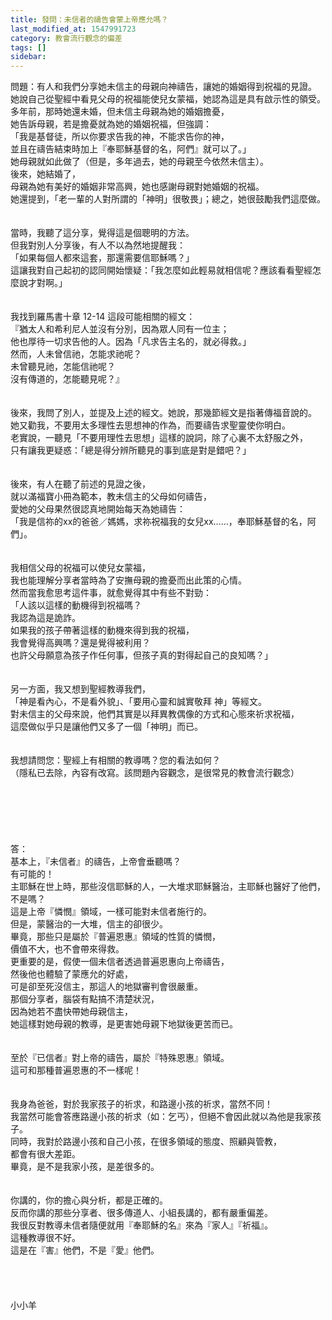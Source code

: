 ```yaml
---
title: 發問：未信者的禱告會蒙上帝應允嗎？
last_modified_at: 1547991723
category: 教會流行觀念的偏差
tags: []
sidebar: 
---
```


<p>問題：有人和我們分享她未信主的母親向神禱告，讓她的婚姻得到祝福的見證。<br/>她說自己從聖經中看見父母的祝福能使兒女蒙福，她認為這是具有啟示性的領受。多年前，那時她還未婚，但未信主母親為她的婚姻擔憂，<br/>她告訴母親，若是擔憂就為她的婚姻祝福，但強調：<br/>「我是基督徒，所以你要求告我的神，不能求告你的神，<br/>並且在禱告結束時加上『奉耶穌基督的名，阿們』就可以了。」<br/>她母親就如此做了（但是，多年過去，她的母親至今依然未信主）。<br/><!--more-->後來，她結婚了，<br/>母親為她有美好的婚姻非常高興，她也感謝母親對她婚姻的祝福。<br/>她還提到，「老一輩的人對所謂的「神明」很敬畏」；總之，她很鼓勵我們這麼做。<br/><br/><br/>當時，我聽了這分享，覺得這是個聰明的方法。<br/>但我對別人分享後，有人不以為然地提醒我：<br/>「如果每個人都來這套，那還需要信耶穌嗎？」<br/>這讓我對自己起初的認同開始懷疑：「我怎麼如此輕易就相信呢？應該看看聖經怎麼說才對啊。」<br/><br/><br/>我找到羅馬書十章 12-14 這段可能相關的經文：<br/>『猶太人和希利尼人並沒有分別，因為眾人同有一位主；<br/>他也厚待一切求告他的人。因為「凡求告主名的，就必得救。」<br/>然而，人未曾信祂，怎能求祂呢？<br/>未曾聽見祂，怎能信祂呢？<br/>沒有傳道的，怎能聽見呢？』<br/><br/><br/>後來，我問了別人，並提及上述的經文。她說，那幾節經文是指著傳福音說的。<br/>她又勸我，不要用太多理性去思想神的作為，而要禱告求聖靈使你明白。<br/>老實說，一聽見「不要用理性去思想」這樣的說詞，除了心裏不太舒服之外，<br/>只有讓我更疑惑：「總是得分辨所聽見的事到底是對是錯吧？」<br/><br/><br/>後來，有人在聽了前述的見證之後，<br/>就以滿福寶小冊為範本，教未信主的父母如何禱告，<br/>愛她的父母果然很認真地開始每天為她禱告：<br/>「我是信祢的xx的爸爸／媽媽，求祢祝福我的女兒xx……，奉耶穌基督的名，阿們」。<br/><br/><br/>我相信父母的祝福可以使兒女蒙福，<br/>我也能理解分享者當時為了安撫母親的擔憂而出此策的心情。<br/>然而當我愈思考這件事，就愈覺得其中有些不對勁：<br/>「人該以這樣的動機得到祝福嗎？<br/>我認為這是詭詐。<br/>如果我的孩子帶著這樣的動機來得到我的祝福，<br/>我會覺得高興嗎？還是覺得被利用？<br/>也許父母願意為孩子作任何事，但孩子真的對得起自己的良知嗎？」<br/><br/><br/>另一方面，我又想到聖經教導我們，<br/>「神是看內心，不是看外貌」、「要用心靈和誠實敬拜 神」等經文。<br/>對未信主的父母來說，他們其實是以拜異教偶像的方式和心態來祈求祝福，<br/>這麼做似乎只是讓他們又多了一個「神明」而已。<br/><br/><br/>我想請問您：聖經上有相關的教導嗎？您的看法如何？<br/>（隱私已去除，內容有改寫。該問題內容觀念，是很常見的教會流行觀念）<br/><br/><br/><br/><br/><br/><br/>答：<br/>基本上，『未信者』的禱告，上帝會垂聽嗎？<br/>有可能的！<br/>主耶穌在世上時，那些沒信耶穌的人，一大堆求耶穌醫治，主耶穌也醫好了他們，不是嗎？<br/>這是上帝『憐憫』領域，一樣可能對未信者施行的。<br/>但是，蒙醫治的一大堆，信主的卻很少。<br/>畢竟，那些只是屬於『普遍恩惠』領域的性質的憐憫，<br/>價值不大，也不會帶來得救。<br/>更重要的是，假使一個未信者透過普遍恩惠向上帝禱告，<br/>然後他也體驗了蒙應允的好處，<br/>可是卻至死沒信主，那這人的地獄審判會很嚴重。<br/>那個分享者，腦袋有點搞不清楚狀況，<br/>因為她若不盡快帶她母親信主，<br/>她這樣對她母親的教導，是更害她母親下地獄後更苦而已。<br/> <br/><br/>至於『已信者』對上帝的禱告，屬於『特殊恩惠』領域。<br/>這可和那種普遍恩惠的不一樣呢！<br/> <br/><br/>我身為爸爸，對於我家孩子的祈求，和路邊小孩的祈求，當然不同！<br/>我當然可能會答應路邊小孩的祈求（如：乞丐），但絕不會因此就以為他是我家孩子。<br/>同時，我對於路邊小孩和自己小孩，在很多領域的態度、照顧與管教，<br/>都會有很大差距。<br/>畢竟，是不是我家小孩，是差很多的。<br/> <br/><br/>你講的，你的擔心與分析，都是正確的。<br/>反而你講的那些分享者、很多傳道人、小組長講的，都有嚴重偏差。<br/>我很反對教導未信者隨便就用『奉耶穌的名』來為『家人』『祈福』。<br/>這種教導很不好。<br/>這是在『害』他們，不是『愛』他們。<br/><br/><br/><br/><br/>小小羊<br/><br/><br/><br/><br/><br/><br/></p>